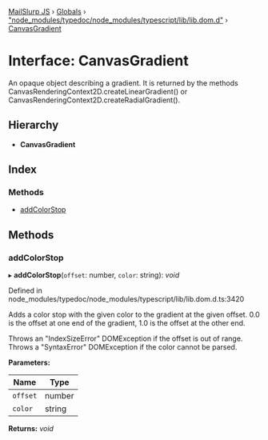 [MailSlurp JS](../README.md) › [Globals](../globals.md) › ["node_modules/typedoc/node_modules/typescript/lib/lib.dom.d"](../modules/_node_modules_typedoc_node_modules_typescript_lib_lib_dom_d_.md) › [CanvasGradient](_node_modules_typedoc_node_modules_typescript_lib_lib_dom_d_.canvasgradient.md)

# Interface: CanvasGradient

An opaque object describing a gradient. It is returned by the methods CanvasRenderingContext2D.createLinearGradient() or CanvasRenderingContext2D.createRadialGradient().

## Hierarchy

* **CanvasGradient**

## Index

### Methods

* [addColorStop](_node_modules_typedoc_node_modules_typescript_lib_lib_dom_d_.canvasgradient.md#addcolorstop)

## Methods

###  addColorStop

▸ **addColorStop**(`offset`: number, `color`: string): *void*

Defined in node_modules/typedoc/node_modules/typescript/lib/lib.dom.d.ts:3420

Adds a color stop with the given color to the gradient at the given offset. 0.0 is the offset at one end of the gradient, 1.0 is the offset at the other end.

Throws an "IndexSizeError" DOMException if the offset is out of range. Throws a "SyntaxError" DOMException if the color cannot be parsed.

**Parameters:**

Name | Type |
------ | ------ |
`offset` | number |
`color` | string |

**Returns:** *void*

